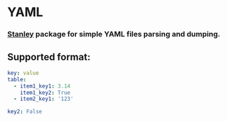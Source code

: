 # YAML
### [Stanley](https://github.com/Wolf2789/Stanley) package for simple YAML files parsing and dumping.

## Supported format:
```yaml
key: value
table:
  - item1_key1: 3.14
    item1_key2: True
  - item2_key1: '123'

key2: False
```
